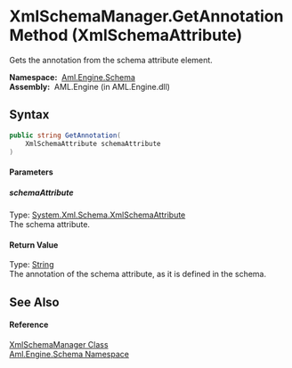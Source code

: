 XmlSchemaManager.GetAnnotation Method (XmlSchemaAttribute)
==========================================================
Gets the annotation from the schema attribute element.

  **Namespace:**  [Aml.Engine.Schema][1]  
  **Assembly:**  AML.Engine (in AML.Engine.dll)

Syntax
------

```csharp
public string GetAnnotation(
	XmlSchemaAttribute schemaAttribute
)
```

#### Parameters

##### *schemaAttribute*
Type: [System.Xml.Schema.XmlSchemaAttribute][2]  
The schema attribute.

#### Return Value
Type: [String][3]  
 The annotation of the schema attribute, as it is defined in the schema. 

See Also
--------

#### Reference
[XmlSchemaManager Class][4]  
[Aml.Engine.Schema Namespace][1]  

[1]: ../README.md
[2]: https://docs.microsoft.com/dotnet/api/system.xml.schema.xmlschemaattribute
[3]: https://docs.microsoft.com/dotnet/api/system.string
[4]: README.md
[5]: https://www.automationml.org
[6]: ../../icons/logoShade.png